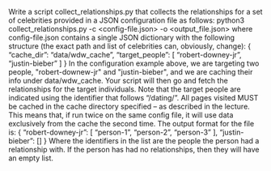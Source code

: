 Write a script collect_relationships.py that collects the relationships for a set of celebrities provided in a JSON
configuration file as follows:
python3 collect_relationships.py -c <config-file.json> -o <output_file.json>
where config-file.json contains a single JSON dictionary with the following structure (the exact path and list of
celebrities can, obviously, change):
{
“cache_dir”: “data/wdw_cache”,
“target_people”: [ “robert-downey-jr”, “justin-bieber” ]
}
In the configuration example above, we are targeting two people, "robert-downew-jr" and "justin-bieber", and
we are caching their info under data/wdw_cache.
Your script will then go and fetch the relationships for the target individuals. Note that the target people are
indicated using the identifier that follows “/dating/”. All pages visited MUST be cached in the cache directory
specified – as described in the lecture. This means that, if run twice on the same config file, it will use data
exclusively from the cache the second time.
The output format for the file is:
{
“robert-downey-jr”: [ “person-1”, “person-2”, “person-3” ],
“justin-bieber”: []
}
Where the identifiers in the list are the people the person had a relationship with. If the person has had no
relationships, then they will have an empty list.
